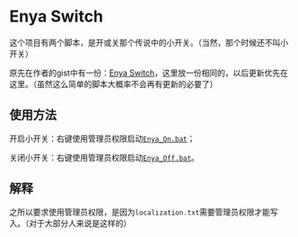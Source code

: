 # Enya Switch

这个项目有两个脚本，是开或关那个传说中的小开关。（当然，那个时候还不叫小开关）

原先在作者的gist中有一份：[Enya Switch](https://gist.github.com/LiuJiewenTT/ef6966810da80200fce8a3e8ff13e69e)，这里放一份相同的，以后更新优先在这里。（虽然这么简单的脚本大概率不会再有更新的必要了）


## 使用方法

开启小开关：右键使用管理员权限启动[`Enya_On.bat`](alters/Enya_Switch/Enya_on.bat)；

关闭小开关：右键使用管理员权限启动[`Enya_Off.bat`](alters/Enya_Switch/Enya_Off.bat)。

## 解释

之所以要求使用管理员权限，是因为`localization.txt`需要管理员权限才能写入。（对于大部分人来说是这样的）

